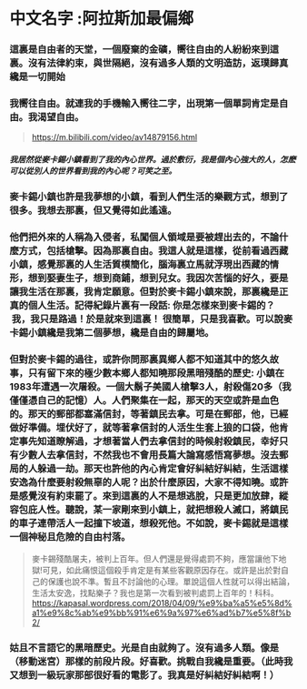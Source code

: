 # 中文名字 :阿拉斯加最偏鄉
### 這裏是自由者的天堂，一個廢棄的金礦，嚮往自由的人紛紛來到這裏。沒有法律約束，與世隔絕，沒有過多人類的文明造訪，返璞歸真纔是一切開始
### 我嚮往自由。就連我的手機輸入嚮往二字，出現第一個單詞肯定是自由。我渴望自由。
>https://m.bilibili.com/video/av14879156.html
##### 我居然從麥卡錫小鎮看到了我的內心世界。過於敷衍，我是個內心強大的人，怎麽可以從別人的世界看到我的內心呢？可笑之至。
### 麥卡錫小鎮也許是我夢想的小鎮，看到人們生活的樂觀方式，想到了很多。我想去那裏，但又覺得如此遙遠。
### 他們把外來的人稱為入侵者，私闖個人領域是要被趕出去的，不論什麼方式，包括槍擊。因為那裏自由。我這人就是這樣，從前看過西藏小鎮，感覺那裏的人生活質樸簡化，腦海裏立馬就浮現出西藏的情形，想到娶妻生子，想到商鋪，想到兒女。我因次苦惱的好久，要是讓我生活在那裏，我肯定願意。但對於麥卡錫小鎮來說，那裏纔是正真的個人生活。記得紀錄片裏有一段話: 你是怎樣來到麥卡錫的？  我，我只是路過！於是就來到這裏！ 很簡單，只是我喜歡。可以說麥卡錫小鎮纔是我第二個夢想，纔是自由的歸屬地。
### 但對於麥卡錫的過往，或許你問那裏異鄉人都不知道其中的悠久故事，只有留下來的極少數本鄉人都知曉那段黑暗殘酷的歷史: 小鎮在1983年遭遇一次屠殺。一個大鬍子美國人槍擊3人，射殺傷20多（我僅僅憑自己的記憶）人。人們聚集在一起，那天的天空或許是血色的。那天的郵部都塞滿信封，等著鎮民去拿。可是在郵部，他，已經做好準備。埋伏好了，就等著拿信封的人活生生套上狼的口袋，他肯定事先知道瞭解過，才想著當人們去拿信封的時候射殺鎮民，幸好只有少數人去拿信封，不然我也不會用長篇大論寫感悟寫夢想。沒去郵局的人躲過一劫。那天也許他的內心肯定會好糾結好糾結，生活這樣安逸為什麼要射殺無辜的人呢？出於什麼原因，大家不得知曉。或許是感覺沒有約束罷了。來到這裏的人不是想逃脫，只是更加放肆，縱容包庇人性。聽說，某一家剛來到小鎮上，就把想殺人滅口，將鎮民的車子連帶活人一起撞下坡道，想殺死他。不如說，麥卡錫就是這樣一個神秘且危險的自由村落。
>麥卡錫殘酷屠夫，被判上百年。但人們還是覺得處罰不夠，應當讓他下地獄!可見，如此痛恨這個殺手肯定是有某些客觀原因存在。或許是出於對自己的保護也說不準。暫且不討論他的心理。單說這個人性就可以得出結論，生活太安逸，找點樂子？我也是第一次看到被判處罰上百年的！科科。
https://kapasal.wordpress.com/2018/04/09/%e9%ba%a5%e5%8d%a1%e9%8c%ab%e9%bb%91%e6%9a%97%e6%ad%b7%e5%8f%b2/
### 姑且不言語它的黑暗歷史。光是自由就夠了。沒有過多人類。像是（移動迷宮）那樣的前段片段。好喜歡。挑戰自我纔是重要。（此時我又想到一級玩家那部很好看的電影了。我真是好糾結好糾結啊！）
